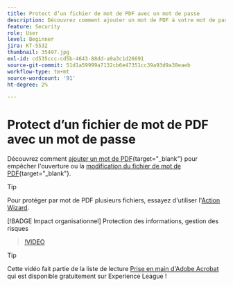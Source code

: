 ```yaml
---
title: Protect d’un fichier de mot de PDF avec un mot de passe
description: Découvrez comment ajouter un mot de PDF à votre mot de passe pour empêcher l’ouverture ou la modification du fichier
feature: Security
role: User
level: Beginner
jira: KT-5532
thumbnail: 35497.jpg
exl-id: cd535ccc-cd5b-4643-88dd-a9a3c1d26691
source-git-commit: 51d1a59999a7132cb6e47351cc39a93d9a38eaeb
workflow-type: tm+mt
source-wordcount: '91'
ht-degree: 2%

---
```


# Protect d’un fichier de mot de PDF avec un mot de passe

Découvrez comment [ajouter un mot de PDF](https://www.adobe.com/fr/acrobat/online/password-protect-pdf.html){target="_blank"} pour empêcher l&#39;ouverture ou la [modification du fichier de mot de PDF](https://www.adobe.com/fr/acrobat/online/pdf-editor.html){target="_blank"}.

>[!TIP]
>
>Pour protéger par mot de PDF plusieurs fichiers, essayez d&#39;utiliser l&#39;[Action Wizard](../advanced-tasks/action.md).

[!BADGE Impact organisationnel]
Protection des informations, gestion des risques

>[!VIDEO](https://video.tv.adobe.com/v/35497?quality=12&learn=on&hidetitle=true)

>[!TIP]
>
Cette vidéo fait partie de la liste de lecture [Prise en main d&#39;Adobe Acrobat](https://experienceleague.adobe.com/en/playlists/acrobat-get-started-business-users) qui est disponible gratuitement sur Experience League !